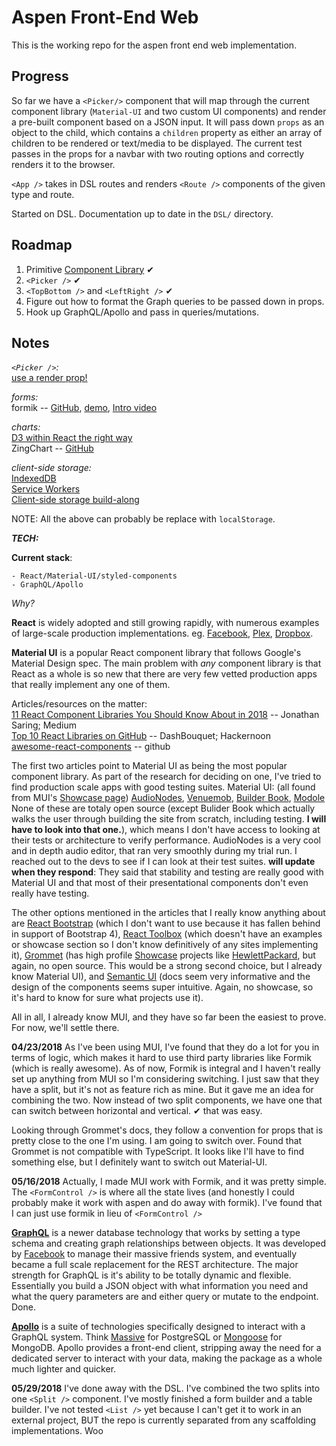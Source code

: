 # Aspen Front-End Web

This is the working repo for the aspen front end web implementation.

## Progress

So far we have a `<Picker/>` component that will map through the current component library (`Material-UI` and two custom UI components) and render a pre-built component based on a JSON input. It will pass down `props` as an object to the child, which contains a `children` property as either an array of children to be rendered or text/media to be displayed. The current test passes in the props for a navbar with two routing options and correctly renders it to the browser.

`<App />` takes in DSL routes and renders `<Route />` components of the given type and route.

Started on DSL. Documentation up to date in the `DSL/` directory.

## Roadmap

1. Primitive [Component Library](./src/components) ✔
2. `<Picker />` ✔
3. `<TopBottom />` and `<LeftRight />` ✔
4. Figure out how to format the Graph queries to be passed down in props.
5. Hook up GraphQL/Apollo and pass in queries/mutations.

## Notes

*`<Picker />`:*\
[use a render prop!](https://cdb.reacttraining.com/use-a-render-prop-50de598f11ce)

*forms:*\
formik -- [GitHub](https://github.com/jaredpalmer/formik?utm_source=mybridge&utm_medium=blog&utm_campaign=read_more), [demo](https://codesandbox.io/s/zKrK5YLDZ), [Intro video](https://www.youtube.com/watch?v=-tDy7ds0dag&feature=youtu.be&t=33s)

*charts:*\
[D3 within React the right way](https://oli.me.uk/2015/09/09/d3-within-react-the-right-way/)\
ZingChart -- [GitHub](https://github.com/zingchart/ZingChart-React)

*client-side storage:*\
[IndexedDB](https://developer.mozilla.org/en-US/docs/Web/API/IndexedDB_API)\
[Service Workers](https://developer.mozilla.org/en-US/docs/Web/API/Service_Worker_API)\
[Client-side storage build-along](https://developer.mozilla.org/en-US/docs/Learn/JavaScript/Client-side_web_APIs/Client-side_storage)

NOTE: All the above can probably be replace with `localStorage`.

***TECH:***

**Current stack**:

    - React/Material-UI/styled-components
    - GraphQL/Apollo

*Why?*

**React** is widely adopted and still growing rapidly, with numerous examples of large-scale production implementations. eg. [Facebook](https://www.facebook.com), [Plex](https://www.plex.tv), [Dropbox](https://www.dropbox.com).

**Material UI** is a popular React component library that follows Google's Material Design spec. The main problem with *any* component library is that React as a whole is so new that there are very few vetted production apps that really implement any one of them.

Articles/resources on the matter:\
[11 React Component Libraries You Should Know About in 2018](https://blog.bitsrc.io/11-react-component-libraries-you-should-know-178eb1dd6aa4) -- Jonathan Saring; Medium\
[Top 10 React Libraries on GitHub](https://hackernoon.com/top-10-react-libraries-on-github-ebf730e7ac25) -- DashBouquet; Hackernoon\
[awesome-react-components](https://github.com/brillout/awesome-react-components#ui-frameworks) -- github

The first two articles point to Material UI as being the most popular component library. As part of the research for deciding on one, I've tried to find production scale apps with good testing suites.
    Material UI: (all found from MUI's [Showcase page](https://material-ui-next.com/discover-more/showcase/)) [AudioNodes](http://audionodes.com), [Venuemob](https://venuemob.com.au), [Builder Book](https://builderbook.org/), [Modole](https://en.modole.io)
None of these are totaly open source (except Bulider Book which actually walks the user through building the site from scratch, including testing. **I will have to look into that one.**), which means I don't have access to looking at their tests or architecture to verify performance. AudioNodes is a very cool and in depth audio editor, that ran very smoothly during my trial run. I reached out to the devs to see if I can look at their test suites. **will update when they respond**: They said that stability and testing are really good with Material UI and that most of their presentational components don't even really have testing.

The other options mentioned in the articles that I really know anything about are [React Bootstrap](https://react-bootstrap.github.io/) (which I don't want to use because it has fallen behind in support of Bootstrap 4), [React Toolbox](http://react-toolbox.io) (which doesn't have an examples or showcase section so I don't know definitively of any sites implementing it), [Grommet](http://grommet.io) (has high profile [Showcase](http://grommet.io/docs/showcase/) projects like [HewlettPackard](https://www.labs.hpe.com/), but again, no open source. This would be a strong second choice, but I already know Material UI), and [Semantic UI](https://react.semantic-ui.com/introduction) (docs seem very informative and the design of the components seems super intuitive. Again, no showcase, so it's hard to know for sure what projects use it).

All in all, I already know MUI, and they have so far been the easiest to prove. For now, we'll settle there.

**04/23/2018** As I've been using MUI, I've found that they do a lot for you in terms of logic, which makes it hard to use third party libraries like Formik (which is really awesome). As of now, Formik is integral and I haven't really set up anything from MUI so I'm considering switching. I just saw that they have a split, but it's not as feature rich as mine. But it gave me an idea for combining the two. Now instead of two split components, we have one that can switch between horizontal and vertical. ✔ that was easy.

Looking through Grommet's docs, they follow a convention for props that is pretty close to the one I'm using. I am going to switch over. Found that Grommet is not compatible with TypeScript. It looks like I'll have to find something else, but I definitely want to switch out Material-UI.

**05/16/2018** Actually, I made MUI work with Formik, and it was pretty simple. The `<FormControl />` is where all the state lives (and honestly I could probably make it work with aspen and do away with formik). I've found that I can just use formik in lieu of `<FormControl />`

**[GraphQL](http://graphql.org/)** is a newer database technology that works by setting a type schema and creating graph relationships between objects. It was developed by [Facebook](https://code.facebook.com/projects/250682645321805/graphql/) to manage their massive friends system, and eventually became a full scale replacement for the REST architecture. The major strength for GraphQL is it's ability to be totally dynamic and flexible. Essentially you build a JSON object with what information you need and what the query parameters are and either query or mutate to the endpoint. Done.

**[Apollo](https://www.apollographql.com/)** is a suite of technologies specifically designed to interact with a GraphQL system. Think [Massive](https://github.com/dmfay/massive-js) for PostgreSQL or [Mongoose](http://mongoosejs.com/) for MongoDB. Apollo provides a front-end client, stripping away the need for a dedicated server to interact with your data, making the package as a whole much lighter and quicker.

**05/29/2018** I've done away with the DSL. I've combined the two splits into one `<Split />` component. I've mostly finished a form builder and a table builder. I've not tested `<List />` yet because I can't get it to work in an external project, BUT the repo is currently separated from any scaffolding implementations. Woo